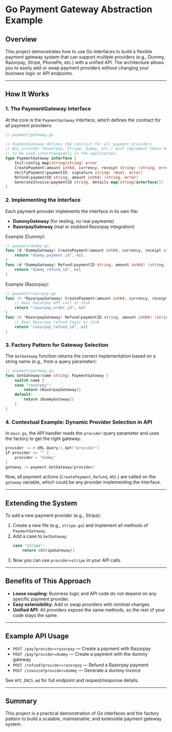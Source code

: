 # Go Payment Gateway Abstraction Example

## Overview

This project demonstrates how to use Go interfaces to build a flexible payment gateway system that can support multiple providers (e.g., Dummy, Razorpay, Stripe, PhonePe, etc.) with a unified API. The architecture allows you to easily add or swap payment providers without changing your business logic or API endpoints.

---

## How It Works

### 1. **The PaymentGateway Interface**

At the core is the `PaymentGateway` interface, which defines the contract for all payment providers:

```go
// payment/gateway.go

// PaymentGateway defines the contract for all payment providers
// Any provider (Razorpay, Stripe, Dummy, etc.) must implement these methods
// to be used interchangeably in the application.
type PaymentGateway interface {
    Init(config map[string]string) error
    CreatePayment(amount int64, currency, receipt string) (string, error)
    VerifyPayment(paymentID, signature string) (bool, error)
    Refund(paymentID string, amount int64) (string, error)
    GenerateInvoice(paymentID string, details map[string]interface{}) (string, error)
}
```

### 2. **Implementing the Interface**

Each payment provider implements the interface in its own file:

- **DummyGateway** (for testing, no real payments)
- **RazorpayGateway** (real or stubbed Razorpay integration)

Example (Dummy):
```go
// payment/dummy.go
func (d *DummyGateway) CreatePayment(amount int64, currency, receipt string) (string, error) {
    return "dummy_payment_id", nil
}
func (d *DummyGateway) Refund(paymentID string, amount int64) (string, error) {
    return "dummy_refund_id", nil
}
```

Example (Razorpay):
```go
// payment/razorpay.go
func (r *RazorpayGateway) CreatePayment(amount int64, currency, receipt string) (string, error) {
    // Real Razorpay API call or stub
    return "razorpay_order_id", nil
}
func (r *RazorpayGateway) Refund(paymentID string, amount int64) (string, error) {
    // Real Razorpay refund logic or stub
    return "razorpay_refund_id", nil
}
```

### 3. **Factory Pattern for Gateway Selection**

The `GetGateway` function returns the correct implementation based on a string name (e.g., from a query parameter):

```go
// payment/gateway.go
func GetGateway(name string) PaymentGateway {
    switch name {
    case "razorpay":
        return &RazorpayGateway{}
    default:
        return &DummyGateway{}
    }
}
```

### 4. **Contextual Example: Dynamic Provider Selection in API**

In `main.go`, the API handler reads the `provider` query parameter and uses the factory to get the right gateway:

```go
provider := r.URL.Query().Get("provider")
if provider == "" {
    provider = "dummy"
}
gateway := payment.GetGateway(provider)
```

Now, all payment actions (`CreatePayment`, `Refund`, etc.) are called on the `gateway` variable, which could be any provider implementing the interface.

---

## Extending the System

To add a new payment provider (e.g., Stripe):
1. Create a new file (e.g., `stripe.go`) and implement all methods of `PaymentGateway`.
2. Add a case to `GetGateway`:
   ```go
   case "stripe":
       return &StripeGateway{}
   ```
3. Now you can use `provider=stripe` in your API calls.

---

## Benefits of This Approach
- **Loose coupling:** Business logic and API code do not depend on any specific payment provider.
- **Easy extensibility:** Add or swap providers with minimal changes.
- **Unified API:** All providers expose the same methods, so the rest of your code stays the same.

---

## Example API Usage

- `POST /pay?provider=razorpay` — Create a payment with Razorpay
- `POST /pay?provider=dummy` — Create a payment with the dummy gateway
- `POST /refund?provider=razorpay` — Refund a Razorpay payment
- `POST /invoice?provider=dummy` — Generate a dummy invoice

See `API_DOCS.md` for full endpoint and request/response details.

---

## Summary

This project is a practical demonstration of Go interfaces and the factory pattern to build a scalable, maintainable, and extensible payment gateway system. 